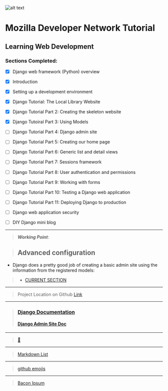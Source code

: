 ![alt text](https://yt3.ggpht.com/a-/AAuE7mAQox-RNLVUSg2hWFhsB5E8oWOtHprcJI08zA=s288-mo-c-c0xffffffff-rj-k-no)
# Mozilla Developer Network Tutorial
## Learning Web Development

### Sections Completed:
- [x] Django web framework (Python) overview
- [x] Introduction
- [x] Setting up a development environment
- [x] Django Tutorial: The Local Library Website
- [x] Django Tutorial Part 2: Creating the skeleton website
- [x] Django Tutoiral Part 3: Using Models
- [ ] Django Tutorial Part 4: Django admin site
- [ ] Django Tutorial Part 5: Creating our home page
- [ ] Django Tutorial Part 6: Generic list and detail views
- [ ] Django Tutorial Part 7: Sessions framework
- [ ] Django Tutorial Part 8: User authentication and permissions
- [ ] Django Tutorial Part 9: Working with forms
- [ ] Django Tutorial Part 10: Testing a Django web application
- [ ] Django Tutorial Part 11: Deploying Django to production
- [ ] Django web application security
- [ ] DIY Django mini blog



---
> _**Working Point**_:

> ## Advanced configuration


- Django does a pretty good job of creating a basic admin site using the information from the registered models:
> - [CURRENT SECTION](https://developer.mozilla.org/en-US/docs/Learn/Server-side/Django/Admin_site#Register_a_ModelAdmin_class)
---
> Project Location on Github [Link](https://github.com/mdn/django-locallibrary-tutorial)
---
> ### [Django Documentation](https://docs.djangoproject.com/en/2.1/)
> #### [Django Admin Site Doc](https://docs.djangoproject.com/en/2.1/ref/contrib/admin/)
---
> [ :ocean: ](http://localhost:8000/admin/)
---
> [Markdown List](https://guides.github.com/features/mastering-markdown/)
---
>[github emojis](https://github.com/ikatyang/emoji-cheat-sheet/blob/master/README.md)
---
>[Bacon Ipsum](https://baconipsum.com/?paras=5&type=all-meat&start-with-lorem=1)